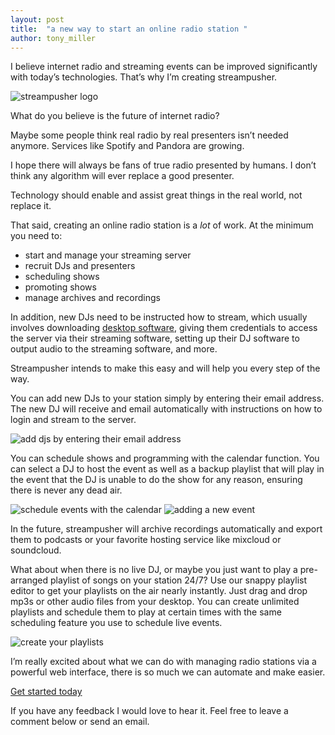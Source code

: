 ```yaml
---
layout: post
title:  "a new way to start an online radio station "
author: tony_miller
---
```


I believe internet radio and streaming events can be improved significantly with today’s technologies. That’s why I’m creating streampusher.

![streampusher logo](/blog/assets/images/dashboard_scrot.png)

What do you believe is the future of internet radio?

Maybe some people think real radio by real presenters isn’t needed anymore. Services like Spotify and Pandora are growing.

I hope there will always be fans of true radio presented by humans. I don’t think any algorithm will ever replace a good presenter.

Technology should enable and assist great things in the real world, not replace it.

That said, creating an online radio station is a *lot* of work. At the minimum you need to:

- start and manage your streaming server
- recruit DJs and presenters
- scheduling shows
- promoting shows
- manage archives and recordings

In addition, new DJs need to be instructed how to stream, which usually involves
downloading [desktop
software](http://freedrool.us/blog/big-list-of-source-clients), giving them credentials to access the server via their streaming software, setting up their DJ software to output audio to the streaming software, and more.

Streampusher intends to make this easy and will help you every step of the way.

You can add new DJs to your station simply by entering their email address. The new DJ will receive and email automatically with instructions on how to login and stream to the server.

![add djs by entering their email address](/blog/assets/images/add_dj_scrot.png)

You can schedule shows and programming with the calendar function. You can select a DJ to host the event as well as a backup playlist that will play in the event that the DJ is unable to do the show for any reason, ensuring there is never any dead air.

![schedule events with the calendar](/blog/assets/images/calendar_scrot.png)
![adding a new event](/blog/assets/images/add_show_scrot.png)

In the future, streampusher will archive recordings automatically and export them to podcasts or your favorite hosting service like mixcloud or soundcloud.

What about when there is no live DJ, or maybe you just want to play a
pre-arranged playlist of songs on your station 24/7? Use our snappy playlist
editor to get your playlists on the air nearly instantly. Just drag and drop
mp3s or other audio files from your desktop. You can create unlimited playlists
and schedule them to play at certain times with the same scheduling feature you
use to schedule live events.

![create your playlists](/blog/assets/images/playlists.gif)

I’m really excited about what we can do with managing radio stations via a
powerful web interface, there is so much we can automate and make easier.

[Get started today](https://streampusher.com/users/sign_up)

If you have any feedback I would love to hear it. Feel free to leave a comment below or
send an email.
